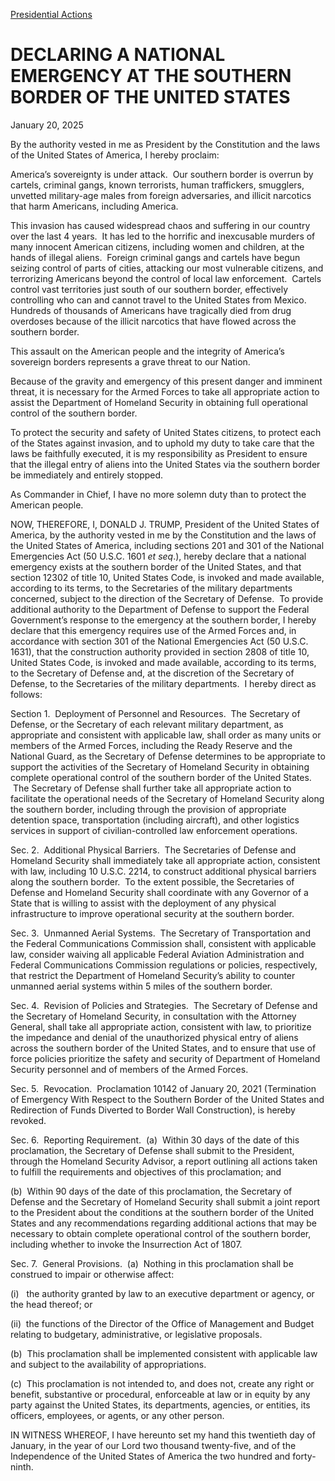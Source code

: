 [Presidential Actions](https://www.whitehouse.gov/presidential-actions/)

# 					DECLARING A NATIONAL EMERGENCY AT THE SOUTHERN BORDER OF THE UNITED STATES				

January 20, 2025

By the authority vested in me as President by the Constitution and the laws of the United States of America, I hereby proclaim:

America’s sovereignty is under attack.  Our southern border is overrun by cartels, criminal gangs, known terrorists, human traffickers, smugglers, unvetted military-age males from foreign adversaries, and illicit narcotics that harm Americans, including America.

This invasion has caused widespread chaos and suffering in our country over the last 4 years.  It has led to the horrific and inexcusable murders of many innocent American citizens, including women and children, at the hands of illegal aliens.  Foreign criminal gangs and cartels have begun seizing control of parts of cities, attacking our most vulnerable citizens, and terrorizing Americans beyond the control of local law enforcement.  Cartels control vast territories just south of our southern border, effectively controlling who can and cannot travel to the United States from Mexico. Hundreds of thousands of Americans have tragically died from drug overdoses because of the illicit narcotics that have flowed across the southern border.

This assault on the American people and the integrity of America’s sovereign borders represents a grave threat to our Nation.

Because of the gravity and emergency of this present danger and imminent threat, it is necessary for the Armed Forces to take all appropriate action to assist the Department of Homeland Security in obtaining full operational control of the southern border.

To protect the security and safety of United States citizens, to protect each of the States against invasion, and to uphold my duty to take care that the laws be faithfully executed, it is my responsibility as President to ensure that the illegal entry of aliens into the United States via the southern border be immediately and entirely stopped.

As Commander in Chief, I have no more solemn duty than to protect the American people.

NOW, THEREFORE, I, DONALD J. TRUMP, President of the United States of America, by the authority vested in me by the Constitution and the laws of the United States of America, including sections 201 and 301 of the National Emergencies Act (50 U.S.C. 1601 *et seq*.), hereby declare that a national emergency exists at the southern border of the United States, and that section 12302 of title 10, United States Code, is invoked and made available, according to its terms, to the Secretaries of the military departments concerned, subject to the direction of the Secretary of Defense.  To provide additional authority to the Department of Defense to support the Federal Government’s response to the emergency at the southern border, I hereby declare that this emergency requires use of the Armed Forces and, in accordance with section 301 of the National Emergencies Act (50 U.S.C. 1631), that the construction authority provided in section 2808 of title 10, United States Code, is invoked and made available, according to its terms, to the Secretary of Defense and, at the discretion of the Secretary of Defense, to the Secretaries of the military departments.  I hereby direct as follows:

Section 1.  Deployment of Personnel and Resources.  The Secretary of Defense, or the Secretary of each relevant military department, as appropriate and consistent with applicable law, shall order as many units or members of the Armed Forces, including the Ready Reserve and the National Guard, as the Secretary of Defense determines to be appropriate to support the activities of the Secretary of Homeland Security in obtaining complete operational control of the southern border of the United States.  The Secretary of Defense shall further take all appropriate action to facilitate the operational needs of the Secretary of Homeland Security along the southern border, including through the provision of appropriate detention space, transportation (including aircraft), and other logistics services in support of civilian-controlled law enforcement operations.

Sec. 2.  Additional Physical Barriers.  The Secretaries of Defense and Homeland Security shall immediately take all appropriate action, consistent with law, including 10 U.S.C. 2214, to construct additional physical barriers along the southern border.  To the extent possible, the Secretaries of Defense and Homeland Security shall coordinate with any Governor of a State that is willing to assist with the deployment of any physical infrastructure to improve operational security at the southern border.

Sec. 3.  Unmanned Aerial Systems.  The Secretary of Transportation and the Federal Communications Commission shall, consistent with applicable law, consider waiving all applicable Federal Aviation Administration and Federal Communications Commission regulations or policies, respectively, that restrict the Department of Homeland Security’s ability to counter unmanned aerial systems within 5 miles of the southern border.

Sec. 4.  Revision of Policies and Strategies.  The Secretary of Defense and the Secretary of Homeland Security, in consultation with the Attorney General, shall take all appropriate action, consistent with law, to prioritize the impedance and denial of the unauthorized physical entry of aliens across the southern border of the United States, and to ensure that use of force policies prioritize the safety and security of Department of Homeland Security personnel and of members of the Armed Forces.

Sec. 5.  Revocation.  Proclamation 10142 of January 20, 2021 (Termination of Emergency With Respect to the Southern Border of the United States and Redirection of Funds Diverted to Border Wall Construction), is hereby revoked.

Sec. 6.  Reporting Requirement.  (a)  Within 30 days of the date of this proclamation, the Secretary of Defense shall submit to the President, through the Homeland Security Advisor, a report outlining all actions taken to fulfill the requirements and objectives of this proclamation; and

(b)  Within 90 days of the date of this proclamation, the Secretary of Defense and the Secretary of Homeland Security shall submit a joint report to the President about the conditions at the southern border of the United States and any recommendations regarding additional actions that may be necessary to obtain complete operational control of the southern border, including whether to invoke the Insurrection Act of 1807.

Sec. 7.  General Provisions.  (a)  Nothing in this proclamation shall be construed to impair or otherwise affect:

(i)   the authority granted by law to an executive department or agency, or the head thereof; or

(ii)  the functions of the Director of the Office of Management and Budget relating to budgetary, administrative, or legislative proposals.

(b)  This proclamation shall be implemented consistent with applicable law and subject to the availability of appropriations.

(c)  This proclamation is not intended to, and does not, create any right or benefit, substantive or procedural, enforceable at law or in equity by any party against the United States, its departments, agencies, or entities, its officers, employees, or agents, or any other person.

IN WITNESS WHEREOF, I have hereunto set my hand this twentieth day of January, in the year of our Lord two thousand twenty-five, and of the Independence of the United States of America the two hundred and forty-ninth.
